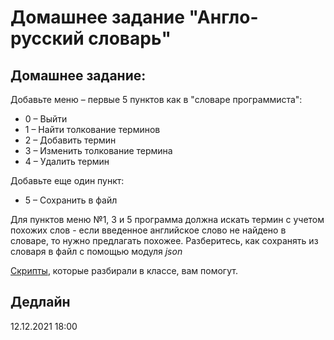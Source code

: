 # Домашнее задание "Англо-русский словарь"

## Домашнее задание:
Добавьте меню – первые 5 пунктов как в "словаре программиста":  
* 0 – Выйти
* 1 – Найти толкование терминов
* 2 – Добавить термин
* 3 – Изменить толкование термина
* 4 – Удалить термин 

Добавьте еще один пункт:  
* 5 – Сохранить в файл  

Для  пунктов меню №1, 3 и 5 программа должна искать термин с учетом похожих слов - если введенное английское слово не найдено в словаре, то нужно предлагать похожее.
Разберитесь, как сохранять из словаря в файл с помощью модуля _json_

[Скрипты](https://github.com/ITFI-school/python-course-2021-2022-11/tree/main/Lesson%2011/Sccripts/EnRu/Answer), которые разбирали в классе, вам помогут.

## Дедлайн 
12.12.2021 18:00
